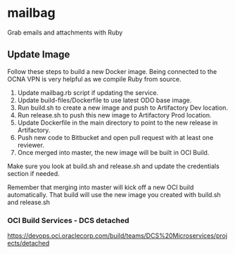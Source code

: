 # mailbag
Grab emails and attachments with Ruby

## Update Image
Follow these steps to build a new Docker image.
Being connected to the OCNA VPN is very helpful as we compile Ruby from source.

1. Update mailbag.rb script if updating the service.
2. Update build-files/Dockerfile to use latest ODO base image.
3. Run build.sh to create a new image and push to Artifactory Dev location.
4. Run release.sh to push this new image to Artifactory Prod location.
5. Update Dockerfile in the main directory to point to the new release in Artifactory.
6. Push new code to Bitbucket and open pull request with at least one reviewer.
7. Once merged into master, the new image will be built in OCI Build.

Make sure you look at build.sh and release.sh and update the credentials section if needed.

Remember that merging into master will kick off a new OCI build automatically.
That build will use the new image you created with build.sh and release.sh

### OCI Build Services - DCS detached
https://devops.oci.oraclecorp.com/build/teams/DCS%20Microservices/projects/detached
